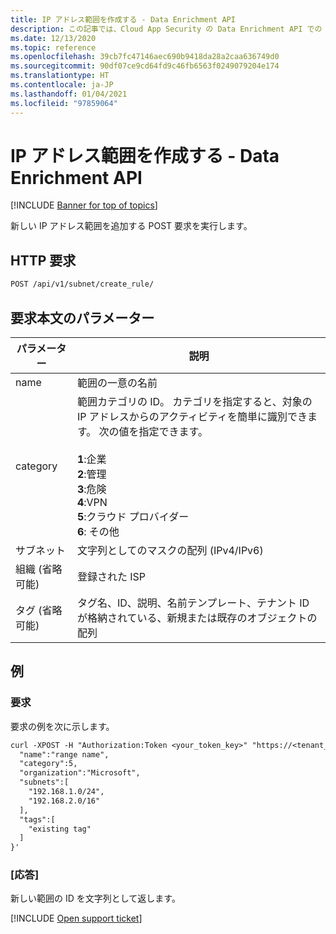 ```yaml
---
title: IP アドレス範囲を作成する - Data Enrichment API
description: この記事では、Cloud App Security の Data Enrichment API での IP アドレス範囲作成要求について説明します。
ms.date: 12/13/2020
ms.topic: reference
ms.openlocfilehash: 39cb7fc47146aec690b9418da28a2caa636749d0
ms.sourcegitcommit: 90df07ce9cd64fd9c46fb6563f0249079204e174
ms.translationtype: HT
ms.contentlocale: ja-JP
ms.lasthandoff: 01/04/2021
ms.locfileid: "97859064"
---
```

# <a name="create-ip-address-range---data-enrichment-api"></a>IP アドレス範囲を作成する - Data Enrichment API

[!INCLUDE [Banner for top of topics](includes/banner.md)]

新しい IP アドレス範囲を追加する POST 要求を実行します。

## <a name="http-request"></a>HTTP 要求

```rest
POST /api/v1/subnet/create_rule/
```

## <a name="request-body-parameters"></a>要求本文のパラメーター

| パラメーター | 説明 |
| --- | --- |
| name | 範囲の一意の名前 |
| category | 範囲カテゴリの ID。 カテゴリを指定すると、対象の IP アドレスからのアクティビティを簡単に識別できます。 次の値を指定できます。<br /><br />**1**:企業<br />**2**:管理<br />**3**:危険<br />**4**:VPN<br />**5**:クラウド プロバイダー<br />**6**: その他 |
| サブネット | 文字列としてのマスクの配列 (IPv4/IPv6) |
| 組織 (省略可能) | 登録された ISP |
| タグ (省略可能) | タグ名、ID、説明、名前テンプレート、テナント ID が格納されている、新規または既存のオブジェクトの配列 |

## <a name="example"></a>例

### <a name="request"></a>要求

要求の例を次に示します。

```rest
curl -XPOST -H "Authorization:Token <your_token_key>" "https://<tenant_id>.<tenant_region>.contoso.com/api/v1/subnet/create_rule/" -d '{
  "name":"range name",
  "category":5,
  "organization":"Microsoft",
  "subnets":[
    "192.168.1.0/24",
    "192.168.2.0/16"
  ],
  "tags":[
    "existing tag"
  ]
}'
```

### <a name="response"></a>[応答]

新しい範囲の ID を文字列として返します。

[!INCLUDE [Open support ticket](includes/support.md)]
